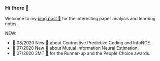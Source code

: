 ### Hi there 👋

Welcome to my [blog post 📙](https://ruihongqiu.github.io/year-archive/) for the interesting paper analysis and learning notes.

NEW:

- 📢 08/2020 New [📙](https://ruihongqiu.github.io/posts/2020/08/infonce/) about Contrastive Predictive Coding and InfoNCE.
- 📢 07/2020 New [📙](https://ruihongqiu.github.io/posts/2020/07/mine/) about Mutual Information Neural Estimation.
- 📢 07/2020 3MT [🎦](https://www.youtube.com/watch?v=zVEHeSwpHYo&t) for the Runner-up and the People Choice awards.

<!--
**RuihongQiu/RuihongQiu** is a ✨ _special_ ✨ repository because its `README.md` (this file) appears on your GitHub profile.

Here are some ideas to get you started:

- 🔭 I’m currently working on ...
- 🌱 I’m currently learning ...
- 👯 I’m looking to collaborate on ...
- 🤔 I’m looking for help with ...
- 💬 Ask me about ...
- 📫 How to reach me: ...
- 😄 Pronouns: ...
- ⚡ Fun fact: ...
-->
